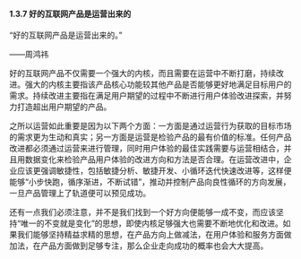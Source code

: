 #### 1.3.7 好的互联网产品是运营出来的

“好的互联网产品是运营出来的。”

——周鸿祎

好的互联网产品不仅需要一个强大的内核，而且需要在运营中不断打磨，持续改进。强大的内核主要指该产品核心功能较其他产品是否能够更好地满足目标用户的需求。持续改进主要指在满足用户期望的过程中不断进行用户体验改进探索，并努力打造超出用户期望的产品。

之所以运营如此重要是因为以下两个方面：一方面是通过运营行为获取的目标市场的需求更为生动和真实；另一方面是运营是检验产品的最有价值的标准。任何产品改进都必须通过运营来进行管理，同时用户体验的最佳实践需要与运营相结合，并且用数据变化来检验产品用户体验的改进方向和方法是否合理。在运营改进中，企业应该更强调敏捷性，包括敏捷分析、敏捷开发、小循环迭代快速改进等，这样便能够“小步快跑，循序渐进，不断试错”，推动并控制产品向良性循环的方向发展，一旦产品管理上了轨道便可以预见成功。

还有一点我们必须注意，并不是我们找到一个好方向便能够一成不变，而应该坚持“唯一的不变就是变化”的思想，即使内核足够强大也需要不断地优化和改进。如果我们能够坚持精益求精的思想，在产品方向上做减法，在用户体验和服务方面做加法，在产品方面做到足够专注，那么企业走向成功的概率也会大大提高。

